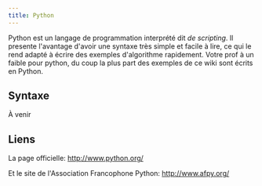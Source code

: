 ```yaml
---
title: Python
---
```


Python est un langage de programmation interprété dit *de scripting*. Il presente l'avantage d'avoir une syntaxe très simple et facile à lire, ce qui le rend adapté à écrire des exemples d'algorithme rapidement. Votre prof à un faible pour python, du coup la plus part des exemples de ce wiki sont écrits en Python.

## Syntaxe

À venir

## Liens

La page officielle: <http://www.python.org/>

Et le site de l'Association Francophone Python: <http://www.afpy.org/>
